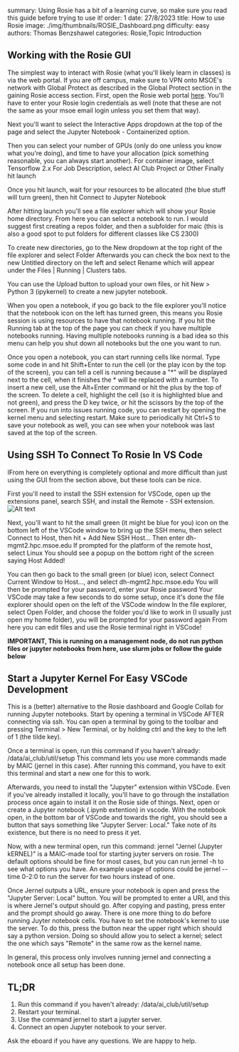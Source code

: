 summary: Using Rosie has a bit of a learning curve, so make sure you read this guide before trying to use it!
order: 1
date: 27/8/2023
title: How to use Rosie
image: ./img/thumbnails/ROSIE_Dashboard.png
difficulty: easy
authors: Thomas Benzshawel
categories: Rosie,Topic Introduction



## Working with the Rosie GUI

The simplest way to interact with Rosie (what you'll likely learn in classes) is via the web portal.
If you are off campus, make sure to VPN onto MSOE's network with Global Protect as described in the Global Protect section in the gaining Rosie access section.
First, open the Rosie web portal [here](https://dh-ood.hpc.msoe.edu/pun/sys/dashboard).
You'll have to enter your Rosie login credentials as well (note that these are not the same as your msoe email login unless you set them that way).

Next you'll want to select the Interactive Apps dropdown at the top of the page and select the Jupyter Notebook - Containerized option.

Then you can select your number of GPUs (only do one unless you know what you're doing), and time to have your allocation (pick something reasonable, you can always start another).
For container image, select Tensorflow 2.x
For Job Description, select AI Club Project or Other
Finally hit launch

Once you hit launch, wait for your resources to be allocated (the blue stuff will turn green), then hit Connect to Jupyter Notebook

After hitting launch you'll see a file explorer which will show your Rosie home directory. From here you can select a notebook to run.
I would suggest first creating a repos folder, and then a subfolder for maic (this is also a good spot to put folders for different classes like CS 2300)

To create new directories, go to the New dropdown at the top right of the file explorer and select Folder
Afterwards you can check the box next to the new Untitled directory on the left and select Rename which will appear under the Files | Running | Clusters tabs.

You can use the Upload button to upload your own files, or hit New > Python 3 (ipykernel) to create a new jupyter notebook.

When you open a notebook, if you go back to the file explorer you'll notice that the notebook icon on the left has turned green, this means you Rosie session is using resources to have that notebook running.
If you hit the Running tab at the top of the page you can check if you have multiple notebooks running. Having multiple notebooks running is a bad idea so this menu can help you shut down all notebooks but the one you want to run.

Once you open a notebook, you can start running cells like normal.
Type some code in and hit Shift+Enter to run the cell (or the play icon by the top of the screen), you can tell a cell is running because a "*" will be displayed next to the cell, when it finishes the * will be replaced with a number.
To insert a new cell, use the Alt+Enter command or hit the plus by the top of the screen.
To delete a cell, highlight the cell (so it is highlighted blue and not green), and press the D key twice, or hit the scissors by the top of the screen.
If you run into issues running code, you can restart by opening the kernel menu and selecting restart.
Make sure to periodically hit Ctrl+S to save your notebook as well, you can see when your notebook was last saved at the top of the screen.


## Using SSH To Connect To Rosie In VS Code

IFrom here on everything is completely optional and more difficult than just using the GUI from the section above, but these tools can be nice.

First you'll need to install the SSH extension for VSCode, open up the extensions panel, search SSH, and install the Remote - SSH extension.
![Alt text](../img/misc/sshextension.png)

Next, you'll want to hit the small green (it might be blue for you) icon on the bottom left of the VSCode window to bring up the SSH menu,
then select Connect to Host,
then hit + Add New SSH Host...
Then enter dh-mgmt2.hpc.msoe.edu
If prompted for the platform of the remote host, select Linux
You should see a popup on the bottom right of the screen saying Host Added!

You can then go back to the small green (or blue) icon, select Connect Current Window to Host..., and select dh-mgmt2.hpc.msoe.edu
You will then be prompted for your password, enter your Rosie password
Your VSCode may take a few seconds to do some setup, once it's done the file explorer should open on the left of the VSCode window
In the file explorer, select Open Folder, and choose the folder you'd like to work in (I usually just open my home folder), you will be prompted for your password again
From here you can edit files and use the Rosie terminal right in VSCode!

**IMPORTANT, This is running on a management node, do not run python files or jupyter notebooks from here, use slurm jobs or follow the guide below**

## Start a Jupyter Kernel For Easy VSCode Development

This is a (better) alternative to the Rosie dashboard and Google Collab for running Jupyter notebooks. Start by opening a terminal in VSCode AFTER connecting via ssh.
You can open a terminal by going to the toolbar and pressing Terminal > New Terminal, or by holding ctrl and the key to the left of 1 (the tilde key).

Once a terminal is open, run this command if you haven't already:
/data/ai_club/util/setup
This command lets you use more commands made by MAIC (jernel in this case). After running this command, you have to exit this terminal and start a new one for this to work.

Afterwards, you need to install the "Jupyter" extension within VSCode. Even if you've already installed it locally, you'll have to go through the installation process once again to install it on the Rosie side of things.
Next, open or create a Jupyter notebook (.ipynb extention) in vscode. With the notebook open, in the bottom bar of VSCode and towards the right, you should see a button that says something like "Jupyter Server: Local." Take note of its existence, but there is no need to press it yet.

Now, with a new terminal open, run this command:
jernel
"Jernel (Jupyter kERNEL)" is a MAIC-made tool for starting juyter servers on rosie. The default options should be fine for most cases, but you can run jernel -h to see what options you have. An example usage of options could be jernel --time 0-2:0 to run the server for two hours instead of one.

Once Jernel outputs a URL, ensure your notebook is open and press the "Jupyter Server: Local" button. You will be prompted to enter a URI, and this is where Jernel's output should go. After copying and pasting, press enter and the prompt should go away.
There is one more thing to do before running Juyter notebook cells. You have to set the notebook's kernel to use the server. To do this, press the button near the upper right which should say a python version. Doing so should allow you to select a kernel; select the one which says "Remote" in the same row as the kernel name.

In general, this process only involves running jernel and connecting a notebook once all setup has been done.



## TL;DR
1. Run this command if you haven't already: /data/ai_club/util/setup
2. Restart your terminal.
3. Use the command jernel to start a jupyter server.
4. Connect an open Jupyter notebook to your server.

Ask the eboard if you have any questions. We are happy to help.